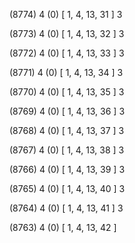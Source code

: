 (8774) 4 (0) [ 1, 4, 13, 31 ] 3 


(8773) 4 (0) [ 1, 4, 13, 32 ] 3 


(8772) 4 (0) [ 1, 4, 13, 33 ] 3 


(8771) 4 (0) [ 1, 4, 13, 34 ] 3 


(8770) 4 (0) [ 1, 4, 13, 35 ] 3 


(8769) 4 (0) [ 1, 4, 13, 36 ] 3 


(8768) 4 (0) [ 1, 4, 13, 37 ] 3 


(8767) 4 (0) [ 1, 4, 13, 38 ] 3 


(8766) 4 (0) [ 1, 4, 13, 39 ] 3 


(8765) 4 (0) [ 1, 4, 13, 40 ] 3 


(8764) 4 (0) [ 1, 4, 13, 41 ] 3 


(8763) 4 (0) [ 1, 4, 13, 42 ]  

